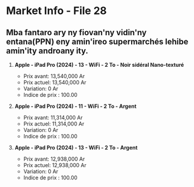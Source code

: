 # Market Info - File 28

## Mba fantaro ary ny fiovan'ny vidin'ny entana(PPN) eny amin'ireo supermarchés lehibe amin'ity androany ity.

1. **Apple - iPad Pro (2024) - 13 - WiFi - 2 To - Noir sidéral Nano-texturé**
   - Prix avant: 13,540,000 Ar
   - Prix actuel: 13,540,000 Ar
   - Variation: 0 Ar
   - Indice de prix : 100.00

2. **Apple - iPad Pro (2024) - 11 - WiFi - 2 To - Argent**
   - Prix avant: 11,314,000 Ar
   - Prix actuel: 11,314,000 Ar
   - Variation: 0 Ar
   - Indice de prix : 100.00

3. **Apple - iPad Pro (2024) - 13 - WiFi - 2 To - Argent**
   - Prix avant: 12,938,000 Ar
   - Prix actuel: 12,938,000 Ar
   - Variation: 0 Ar
   - Indice de prix : 100.00

